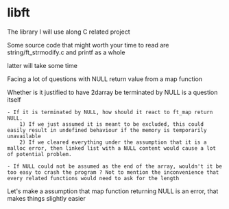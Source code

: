 # libft

The library I will use along C related project


Some source code that might worth your time to read are string/ft_strmodify.c and printf as a whole

latter will take some time

Facing a lot of questions with NULL return value from a map function

Whether is it justified to have 2darray be terminated by NULL is a question itself

	- If it is terminated by NULL, how should it react to ft_map return NULL.
		1) If we just assumed it is meant to be excluded, this could easily result in undefined behaviour if the memory is temporarily unavailable
		2) If we cleared everything under the assumption that it is a malloc error, then linked list with a NULL content would cause a lot of potential problem.

	- If NULL could not be assumed as the end of the array, wouldn't it be too easy to crash the program ? Not to mention the inconvenience that every related functions would need to ask for the length

Let's make a assumption that map function returning NULL is an error, that makes things slightly easier
